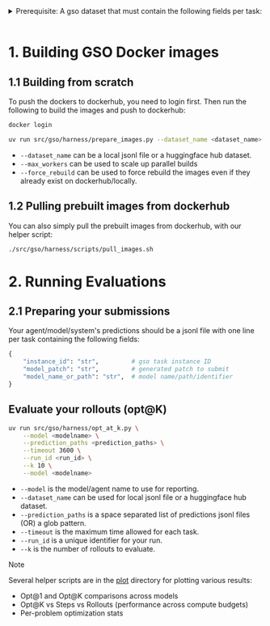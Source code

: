 <details>
<summary>Prerequisite: A gso dataset that must contain the following fields per task:</summary>

```python
{
    "instance_id": "str",               # gso task instance ID
    "repo": "str",                      # repository name
    "base_commit": "str",               # base commit hash
    "prob_script": "str",               # problem script for model
    "tests": "List[str]",               # test scripts for eval
    "api": "str",                       # API to optimize (optional)
    "hints_text": "str",                # NL desc. of task (optional)
    "setup_commands": "List[str]",      # setup commands for VMs
    "install_commands": "List[str]",    # install commands for repo
    "created_at": "str",                # gt commit timestamp
    "arch": "str",                      # architecture
    "instance_image_tag": "str",        # docker image tag for task
}
```

</details>
</br>


# 1. Building GSO Docker images

## 1.1 Building from scratch
To push the dockers to dockerhub, you need to login first. Then run the following to build the images and push to dockerhub:
```bash
docker login

uv run src/gso/harness/prepare_images.py --dataset_name <dataset_name> --push_to_registry True --dockerhub_username <dockerhub_username> --dockerhub_repo <dockerhub_repo>
```

- `--dataset_name` can be a local jsonl file or a huggingface hub dataset.
- `--max_workers` can be used to scale up parallel builds
- `--force_rebuild` can be used to force rebuild the images even if they already exist on dockerhub/locally.

## 1.2 Pulling prebuilt images from dockerhub
You can also simply pull the prebuilt images from dockerhub, with our helper script:
```bash
./src/gso/harness/scripts/pull_images.sh
```

# 2. Running Evaluations


## 2.1 Preparing your submissions
Your agent/model/system's predictions should be a jsonl file with one line per task containing the following fields:
```python
{
    "instance_id": "str",         # gso task instance ID
    "model_patch": "str",         # generated patch to submit
    "model_name_or_path": "str",  # model name/path/identifier
}
```

## Evaluate your rollouts (opt@K)

```bash
uv run src/gso/harness/opt_at_k.py \
    --model <modelname> \
    --prediction_paths <prediction_paths> \
    --timeout 3600 \
    --run_id <run_id> \
    --k 10 \
    --model <modelname>
```
- `--model` is the model/agent name to use for reporting.
- `--dataset_name` can be used for local jsonl file or a huggingface hub dataset.
- `--prediction_paths` is a space separated list of predictions jsonl files (OR) a glob pattern.
- `--timeout` is the maximum time allowed for each task.
- `--run_id` is a unique identifier for your run.
- `--k` is the number of rollouts to evaluate.


> [!Note]
> Several helper scripts are in the [plot](./plot/) directory for plotting various results:
> - Opt@1 and Opt@K comparisons across models
> - Opt@K vs Steps vs Rollouts (performance across compute budgets)
> - Per-problem optimization stats
